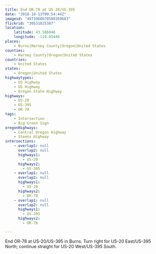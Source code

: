 ```yaml
---
title: End OR-78 at US-20/US-395
date: "2018-10-13T09:54:44Z"
imageid: "4973960670500269683"
flickrid: "30531825387"
location:
    latitude: 43.586048
    longitude: -119.05446
places:
    - Burns|Harney County|Oregon|United States
counties:
    - Harney County|Oregon|United States
countries:
    - United States
states:
    - Oregon|United States
highwaytypes:
    - US Highway
    - US Highway
    - Oregon State Highway
highways:
    - US-20
    - US-395
    - OR-78
tags:
    - Intersection
    - Big Green Sign
oregonHighways:
    - Central Oregon Highway
    - Steens Highway
intersections:
    - overlap1: null
      overlap2: null
      highways1:
        - US-20
      highways2:
        - US-395
    - overlap1: null
      overlap2: null
      highways1:
        - US-20
      highways2:
        - OR-78
    - overlap1: null
      overlap2: null
      highways1:
        - US-395
      highways2:
        - OR-78

---
```

End OR-78 at US-20/US-395 in Burns.  Turn right for US-20 East/US-395 North; continue straight for US-20 West/US-395 South.
